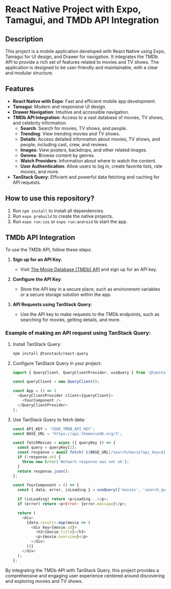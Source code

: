 # React Native Project with Expo, Tamagui, and TMDb API Integration

## Description

This project is a mobile application developed with React Native using Expo, Tamagui for UI design, and Drawer for navigation. It integrates the TMDb API to provide a rich set of features related to movies and TV shows. The application is designed to be user-friendly and maintainable, with a clear and modular structure.

## Features

- **React Native with Expo**: Fast and efficient mobile app development.
- **Tamagui**: Modern and responsive UI design.
- **Drawer Navigation**: Intuitive and accessible navigation.
- **TMDb API Integration**: Access to a vast database of movies, TV shows, and celebrity information.
  - **Search**: Search for movies, TV shows, and people.
  - **Trending**: View trending movies and TV shows.
  - **Details**: Access detailed information about movies, TV shows, and people, including cast, crew, and reviews.
  - **Images**: View posters, backdrops, and other related images.
  - **Genres**: Browse content by genres.
  - **Watch Providers**: Information about where to watch the content.
  - **User Authentication**: Allow users to log in, create favorite lists, rate movies, and more.
- **TanStack Query**: Efficient and powerful data fetching and caching for API requests.

## How to use this repository?

1. Run `npm install` to install all dependencies.
2. Run `expo prebuild` to create the native projects.
3. Run `expo run:ios` or `expo run:android` to start the app.

## TMDb API Integration

To use the TMDb API, follow these steps:

1. **Sign up for an API Key**:
   - Visit [The Movie Database (TMDb) API](https://www.themoviedb.org/documentation/api) and sign up for an API key.

2. **Configure the API Key**:
   - Store the API key in a secure place, such as environment variables or a secure storage solution within the app.

3. **API Requests using TanStack Query**:
   - Use the API key to make requests to the TMDb endpoints, such as searching for movies, getting details, and more.

### Example of making an API request using TanStack Query:

1. Install TanStack Query:

    ```bash
    npm install @tanstack/react-query
    ```

2. Configure TanStack Query in your project:

    ```javascript
    import { QueryClient, QueryClientProvider, useQuery } from '@tanstack/react-query';

    const queryClient = new QueryClient();

    const App = () => (
      <QueryClientProvider client={queryClient}>
        <YourComponent />
      </QueryClientProvider>
    );
    ```

3. Use TanStack Query to fetch data:

    ```javascript
    const API_KEY = 'YOUR_TMDB_API_KEY';
    const BASE_URL = 'https://api.themoviedb.org/3';

    const fetchMovies = async ({ queryKey }) => {
      const query = queryKey[1];
      const response = await fetch(`${BASE_URL}/search/movie?api_key=${API_KEY}&query=${query}`);
      if (!response.ok) {
        throw new Error('Network response was not ok');
      }
      return response.json();
    };

    const YourComponent = () => {
      const { data, error, isLoading } = useQuery(['movies', 'search_query'], fetchMovies);

      if (isLoading) return <p>Loading...</p>;
      if (error) return <p>Error: {error.message}</p>;

      return (
        <div>
          {data.results.map(movie => (
            <div key={movie.id}>
              <h3>{movie.title}</h3>
              <p>{movie.overview}</p>
            </div>
          ))}
        </div>
      );
    };
    ```

By integrating the TMDb API with TanStack Query, this project provides a comprehensive and engaging user experience centered around discovering and exploring movies and TV shows.
